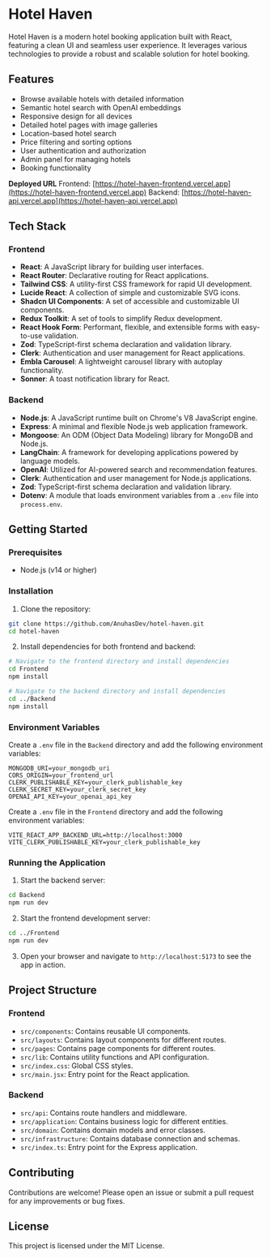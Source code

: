 # Hotel Haven

Hotel Haven is a modern hotel booking application built with React, featuring a clean UI and seamless user experience. It leverages various technologies to provide a robust and scalable solution for hotel booking.

## Features

- Browse available hotels with detailed information
- Semantic hotel search with OpenAI embeddings
- Responsive design for all devices
- Detailed hotel pages with image galleries
- Location-based hotel search
- Price filtering and sorting options
- User authentication and authorization
- Admin panel for managing hotels
- Booking functionality

**Deployed URL**
Frontend: [https://hotel-haven-frontend.vercel.app](https://hotel-haven-frontend.vercel.app)
Backend: [https://hotel-haven-api.vercel.app](https://hotel-haven-api.vercel.app)

## Tech Stack

### Frontend

- **React**: A JavaScript library for building user interfaces.
- **React Router**: Declarative routing for React applications.
- **Tailwind CSS**: A utility-first CSS framework for rapid UI development.
- **Lucide React**: A collection of simple and customizable SVG icons.
- **Shadcn UI Components**: A set of accessible and customizable UI components.
- **Redux Toolkit**: A set of tools to simplify Redux development.
- **React Hook Form**: Performant, flexible, and extensible forms with easy-to-use validation.
- **Zod**: TypeScript-first schema declaration and validation library.
- **Clerk**: Authentication and user management for React applications.
- **Embla Carousel**: A lightweight carousel library with autoplay functionality.
- **Sonner**: A toast notification library for React.

### Backend

- **Node.js**: A JavaScript runtime built on Chrome's V8 JavaScript engine.
- **Express**: A minimal and flexible Node.js web application framework.
- **Mongoose**: An ODM (Object Data Modeling) library for MongoDB and Node.js.
- **LangChain**: A framework for developing applications powered by language models.
- **OpenAI**: Utilized for AI-powered search and recommendation features.
- **Clerk**: Authentication and user management for Node.js applications.
- **Zod**: TypeScript-first schema declaration and validation library.
- **Dotenv**: A module that loads environment variables from a `.env` file into `process.env`.

## Getting Started

### Prerequisites

- Node.js (v14 or higher)

### Installation

1. Clone the repository:

```bash
git clone https://github.com/AnuhasDev/hotel-haven.git
cd hotel-haven
```

2. Install dependencies for both frontend and backend:

```bash
# Navigate to the frontend directory and install dependencies
cd Frontend
npm install

# Navigate to the backend directory and install dependencies
cd ../Backend
npm install
```

### Environment Variables

Create a `.env` file in the `Backend` directory and add the following environment variables:

```env
MONGODB_URI=your_mongodb_uri
CORS_ORIGIN=your_frontend_url
CLERK_PUBLISHABLE_KEY=your_clerk_publishable_key
CLERK_SECRET_KEY=your_clerk_secret_key
OPENAI_API_KEY=your_openai_api_key
```

Create a `.env` file in the `Frontend` directory and add the following environment variables:

```env
VITE_REACT_APP_BACKEND_URL=http://localhost:3000
VITE_CLERK_PUBLISHABLE_KEY=your_clerk_publishable_key
```

### Running the Application

1. Start the backend server:

```bash
cd Backend
npm run dev
```

2. Start the frontend development server:

```bash
cd ../Frontend
npm run dev
```

3. Open your browser and navigate to `http://localhost:5173` to see the app in action.

## Project Structure

### Frontend

- `src/components`: Contains reusable UI components.
- `src/layouts`: Contains layout components for different routes.
- `src/pages`: Contains page components for different routes.
- `src/lib`: Contains utility functions and API configuration.
- `src/index.css`: Global CSS styles.
- `src/main.jsx`: Entry point for the React application.

### Backend

- `src/api`: Contains route handlers and middleware.
- `src/application`: Contains business logic for different entities.
- `src/domain`: Contains domain models and error classes.
- `src/infrastructure`: Contains database connection and schemas.
- `src/index.ts`: Entry point for the Express application.

## Contributing

Contributions are welcome! Please open an issue or submit a pull request for any improvements or bug fixes.

## License

This project is licensed under the MIT License.

